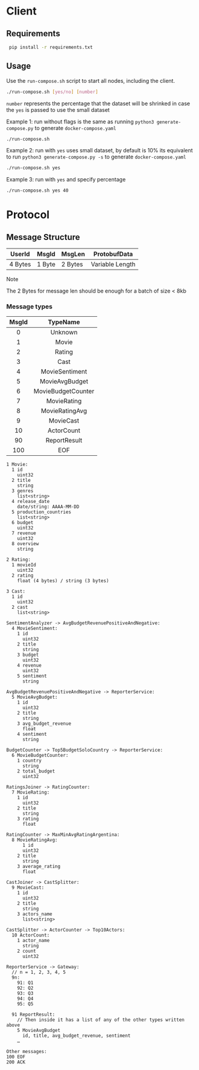 # Client

## Requirements

```bash
 pip install -r requirements.txt
```

## Usage

Use the `run-compose.sh` script to start all nodes, including the client.

```sh
./run-compose.sh [yes/no] [number]
```

`number` represents the percentage that the dataset will be shrinked
in case the `yes` is passed to use the small dataset

Example 1: run without flags is the same as running `python3 generate-compose.py` to generate `docker-compose.yaml`

```sh
./run-compose.sh
```

Example 2: run with `yes` uses small dataset, by default is 10% its equivalent to run `python3 generate-compose.py -s` to generate `docker-compose.yaml`

```sh
./run-compose.sh yes
```

Example 3: run with `yes` and specify percentage

```sh
./run-compose.sh yes 40
```

# Protocol

## Message Structure

| UserId  | MsgId  | MsgLen  | ProtobufData    |
| ------- | ------ | ------- | --------------- |
| 4 Bytes | 1 Byte | 2 Bytes | Variable Length |

> [!Note]
> The 2 Bytes for message len should be enough for a batch of size < 8kb

### Message types

| MsgId |      TypeName      |
| :---: | :----------------: |
|   0   |      Unknown       |
|   1   |       Movie        |
|   2   |       Rating       |
|   3   |        Cast        |
|   4   |   MovieSentiment   |
|   5   |   MovieAvgBudget   |
|   6   | MovieBudgetCounter |
|   7   |    MovieRating     |
|   8   |   MovieRatingAvg   |
|   9   |     MovieCast      |
|  10   |     ActorCount     |
|  90   |    ReportResult    |
|  100  |        EOF         |

```
1 Movie:
  1 id
    uint32
  2 title
    string
  3 genres
    list<string>
  4 release_date
    date/string: AAAA-MM-DD
  5 production_countries
    list<string>
  6 budget
    uint32
  7 revenue
    uint32
  8 overview
    string

2 Rating:
  1 movieId
    uint32
  2 rating
    float (4 bytes) / string (3 bytes)

3 Cast:
  1 id
    uint32
  2 cast
    list<string>

SentimentAnalyzer -> AvgBudgetRevenuePositiveAndNegative:
  4 MovieSentiment:
    1 id
      uint32
    2 title
      string
    3 budget
      uint32
    4 revenue
      uint32
    5 sentiment
      string

AvgBudgetRevenuePositiveAndNegative -> ReporterService:
  5 MovieAvgBudget:
    1 id
      uint32
    2 title
      string
    3 avg_budget_revenue
      float
    4 sentiment
      string

BudgetCounter -> Top5BudgetSoloCountry -> ReporterService:
  6 MovieBudgetCounter:
    1 country
      string
    2 total_budget
      uint32

RatingsJoiner -> RatingCounter:
  7 MovieRating:
    1 id
      uint32
    2 title
      string
    3 rating
      float

RatingCounter -> MaxMinAvgRatingArgentina:
  8 MovieRatingAvg:
	  1 id
      uint32
    2 title
      string
    3 average_rating
      float

CastJoiner -> CastSplitter:
  9 MovieCast:
    1 id
      uint32
    2 title
      string
    3 actors_name
      list<string>

CastSplitter -> ActorCounter -> Top10Actors:
  10 ActorCount:
    1 actor_name
      string
    2 count
      uint32

ReporterService -> Gateway:
  // n = 1, 2, 3, 4, 5
  9n:
    91: Q1
    92: Q2
    93: Q3
    94: Q4
    95: Q5

  91 ReportResult:
    // Then inside it has a list of any of the other types written above
    5 MovieAvgBudget
      id, title, avg_budget_revenue, sentiment
    …

Other messages:
100 EOF
200 ACK

```
